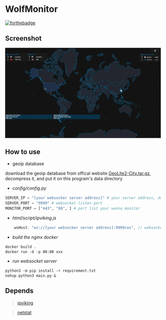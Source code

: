 # WolfMonitor
[![forthebadge](http://forthebadge.com/images/badges/built-by-codebabes.svg)](http://forthebadge.com)  

## Screenshot

![](screenshot.jpg)

## How to use

- geoip database

download the geoip database from offical website [GeoLite2-City.tar.gz](http://geolite.maxmind.com/download/geoip/database/GeoLite2-City.tar.gz), decompress it, and put it on this program's data directory

- _config/config.py_

```python
SERVER_IP = "[your websocker server address]" # your server address, do not set to 0.0.0.0
SERVER_PORT = "9999" # websocket listen port
MONITOR_PORT = ["443", "80", ] # port list your wanna monitor
```

- _html/script/ipviking.js_

```js
    wsHost: "ws://[your websocker server address]:9999/ws", // websocket server address & port
```

- _build the nginx docker_

```shell
docker build .
docker run -d -p 80:80 xxx
```

- _run websocket server_

```shell
python3 -m pip install -r requirement.txt
nohup python3 main.py &
```

## Depends

> [ipviking](https://github.com/TingGe/data-visualization/tree/master/ipviking)

> [netstat](https://github.com/da667/netstat)
